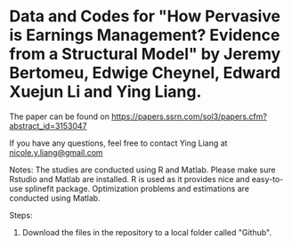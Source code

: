 # Data and Codes for "How Pervasive is Earnings Management? Evidence from a Structural Model" by Jeremy Bertomeu, Edwige Cheynel, Edward Xuejun Li and Ying Liang.

The paper can be found on https://papers.ssrn.com/sol3/papers.cfm?abstract_id=3153047

If you have any questions, feel free to contact Ying Liang at nicole.y.liang@gmail.com 

Notes:
The studies are conducted using R and Matlab. Please make sure Rstudio and Matlab are installed. R is used as it provides nice and easy-to-use splinefit package. Optimization problems and estimations are conducted using Matlab.  

Steps:
1. Download the files in the repository to a local folder called "Github".


